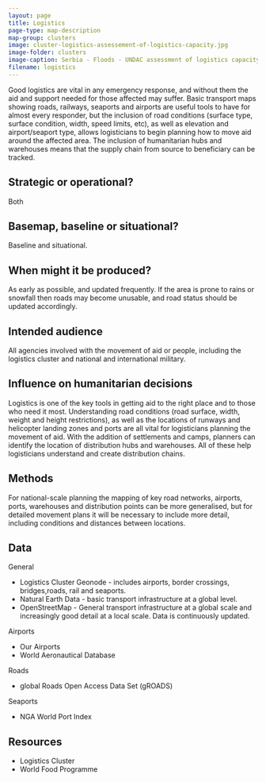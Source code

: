 ```yaml
---
layout: page
title: Logistics
page-type: map-description
map-group: clusters
image: cluster-logistics-assessement-of-logistics-capacity.jpg
image-folder: clusters
image-caption: Serbia - Floods - UNDAC assessment of logistics capacity, 26 May 2014
filename: logistics
---
```

Good logistics are vital in any emergency response, and without them the aid and support needed for those affected may suffer. Basic transport maps showing roads, railways, seaports and airports are useful tools to have for almost every responder, but the inclusion of road conditions \(surface type, surface condition, width, speed limits, etc\), as well as elevation and airport/seaport type, allows logisticians to begin planning how to move aid around the affected area. The inclusion of humanitarian hubs and warehouses means that the supply chain from source to beneficiary can be tracked.

## Strategic or operational?

Both

## Basemap, baseline or situational?

Baseline and situational.

## When might it be produced?

As early as possible, and updated frequently. If the area is prone to rains or snowfall then roads may become unusable, and road status should be updated accordingly.

## Intended audience

All agencies involved with the movement of aid or people, including the logistics cluster and national and international military.

## Influence on humanitarian decisions

Logistics is one of the key tools in getting aid to the right place and to those who need it most. Understanding road conditions \(road surface, width, weight and height restrictions\), as well as the locations of runways and helicopter landing zones and ports are all vital for logisticians planning the movement of aid. With the addition of settlements and camps, planners can identify the location of distribution hubs and warehouses. All of these help logisticians understand and create distribution chains.

## Methods

For national-scale planning the mapping of key road networks, airports, ports, warehouses and distribution points can be more generalised, but for detailed movement plans it will be necessary to include more detail, including conditions and distances between locations.

## Data

General

* Logistics Cluster Geonode - includes airports, border crossings, bridges,roads, rail and seaports.
* Natural Earth Data - basic transport infrastructure at a global level.
* OpenStreetMap - General transport infrastructure at a global scale and increasingly good detail at a local scale. Data is continuously updated.

Airports

* Our Airports
* World Aeronautical Database

Roads

* global Roads Open Access Data Set \(gROADS\)

Seaports

* NGA World Port Index

## Resources

* Logistics Cluster
* World Food Programme

